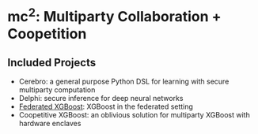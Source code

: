 # mc<sup>2</sup>: Multiparty Collaboration + Coopetition
## Included Projects
* Cerebro: a general purpose Python DSL for learning with secure multiparty computation
* Delphi: secure inference for deep neural networks
* [Federated XGBoost](federated-xgboost): XGBoost in the federated setting
* Coopetitive XGBoost: an oblivious solution for multiparty XGBoost with hardware enclaves

